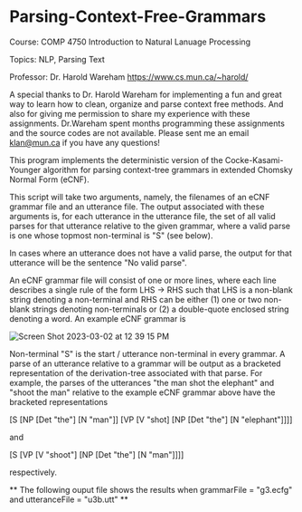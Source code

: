 # Parsing-Context-Free-Grammars

Course: COMP 4750 Introduction to Natural Lanuage Processing

Topics: NLP, Parsing Text 

Professor: Dr. Harold Wareham https://www.cs.mun.ca/~harold/

A special thanks to Dr. Harold Wareham for implementing a fun and great way to learn how to clean, organize and parse context free methods. And also for giving me permission to share my experience with these assignments. Dr.Wareham spent months programming these assignments and the source codes are not available. Please sent me an email klan@mun.ca if you have any questions!


This program implements the deterministic version of the Cocke-Kasami-Younger algorithm for parsing context-tree grammars in extended Chomsky Normal Form (eCNF). 

This script will take two arguments, namely, the filenames of an eCNF grammar file and an utterance file. The output associated with these arguments is, for each utterance in the utterance file, the set of all valid parses for that utterance relative to the given grammar, where a valid parse is one whose topmost non-terminal is "S" (see below). 

In cases where an utterance does not have a valid parse, the output for that utterance will be the sentence "No valid parse".

An eCNF grammar file will consist of one or more lines, where each line describes a single rule of the form LHS -> RHS such that LHS is a non-blank string denoting a non-terminal and RHS can be either (1) one or two non-blank strings denoting non-terminals or (2) a double-quote enclosed string denoting a word. An example eCNF grammar is

![Screen Shot 2023-03-02 at 12 39 15 PM](https://user-images.githubusercontent.com/66441548/222493905-17ad7a4f-5467-4206-89d2-99b972ec6b10.png)

Non-terminal "S" is the start / utterance non-terminal in every grammar. A parse of an utterance relative to a grammar will be output as a bracketed representation of the derivation-tree associated with that parse. For example, the parses of the utterances "the man shot the elephant" and "shoot the man" relative to the example eCNF grammar above have the bracketed representations

[S [NP [Det "the"] [N "man"]] [VP [V "shot] [NP [Det "the"] [N "elephant"]]]]

and

[S [VP [V "shoot"] [NP [Det "the"] [N "man"]]]]

respectively.

**
The following ouput file shows the results when grammarFile = "g3.ecfg" and utteranceFile = "u3b.utt"
**
